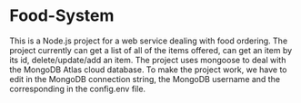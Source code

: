 # Food-System
This is a Node.js project for a web service dealing with food ordering.
The project currently can get a list of all of the items offered, can get an item by its id, delete/update/add an item.
The project uses mongoose to deal with the MongoDB Atlas cloud database.
To make the project work, we have to edit in the MongoDB connection string, the MongoDB username and the corresponding in the config.env file.
